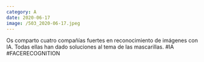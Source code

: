 ```yaml
--- 
category: A 
date: 2020-06-17 
image: /503_2020-06-17.jpeg 
--- 
```


Os comparto cuatro compañías fuertes en reconocimiento de imágenes con IA. Todas ellas han dado soluciones al tema de las mascarillas. #IA #FACERECOGNITION